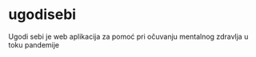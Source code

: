 # ugodisebi
Ugodi sebi je web aplikacija za pomoć pri očuvanju mentalnog zdravlja u toku pandemije 

